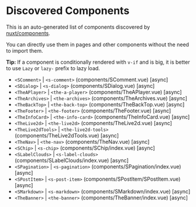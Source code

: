 # Discovered Components

This is an auto-generated list of components discovered by [nuxt/components](https://github.com/nuxt/components).

You can directly use them in pages and other components without the need to import them.

**Tip:** If a component is conditionally rendered with `v-if` and is big, it is better to use `Lazy` or `lazy-` prefix to lazy load.

- `<SComment>` | `<s-comment>` (components/SComment.vue) [async]
- `<SDialog>` | `<s-dialog>` (components/SDialog.vue) [async]
- `<TheAPlayer>` | `<the-a-player>` (components/TheAPlayer.vue) [async]
- `<TheArchives>` | `<the-archives>` (components/TheArchives.vue) [async]
- `<TheBackTop>` | `<the-back-top>` (components/TheBackTop.vue) [async]
- `<TheFooter>` | `<the-footer>` (components/TheFooter.vue) [async]
- `<TheInfoCard>` | `<the-info-card>` (components/TheInfoCard.vue) [async]
- `<TheLive2d>` | `<the-live2d>` (components/TheLive2d.vue) [async]
- `<TheLive2dTools>` | `<the-live2d-tools>` (components/TheLive2dTools.vue) [async]
- `<TheNav>` | `<the-nav>` (components/TheNav.vue) [async]
- `<SChip>` | `<s-chip>` (components/SChip/index.vue) [async]
- `<SLabelClouds>` | `<s-label-clouds>` (components/SLabelClouds/index.vue) [async]
- `<SPagination>` | `<s-pagination>` (components/SPagination/index.vue) [async]
- `<SPostItem>` | `<s-post-item>` (components/SPostItem/SPostItem.vue) [async]
- `<SMarkdown>` | `<s-markdown>` (components/SMarkdown/index.vue) [async]
- `<TheBanner>` | `<the-banner>` (components/TheBanner/index.vue) [async]

